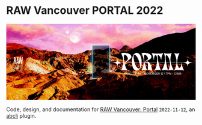 # RAW Vancouver PORTAL 2022

![image](./assets/images/marquee.jpg)

Code, design, and documentation for [RAW Vancouver: Portal](https://rawartists.com/vancouver) `2022-11-12`, an [abcli](https://github.com/kamangir/awesome-bash-cli) plugin.

